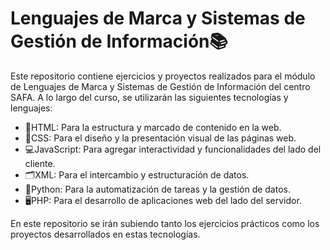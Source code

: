 # Lenguajes de Marca y Sistemas de Gestión de Información📚
Este repositorio contiene ejercicios y proyectos realizados para el módulo de Lenguajes de Marca y Sistemas de Gestión de Información del centro SAFA. A lo largo del curso, se utilizarán las siguientes tecnologías y lenguajes:

- 📝HTML: Para la estructura y marcado de contenido en la web.
- 🎨CSS: Para el diseño y la presentación visual de las páginas web.
- 💻JavaScript: Para agregar interactividad y funcionalidades del lado del cliente.
- 🗂️XML: Para el intercambio y estructuración de datos.
- 🐍Python: Para la automatización de tareas y la gestión de datos.
- 🖥️PHP: Para el desarrollo de aplicaciones web del lado del servidor.

En este repositorio se irán subiendo tanto los ejercicios prácticos como los proyectos desarrollados en estas tecnologías.
